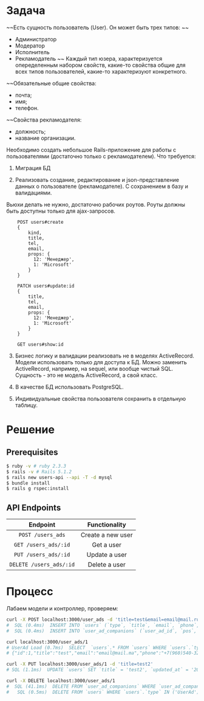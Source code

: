 # Задача

~~Есть сущность пользователь (User). Он может быть трех типов:
~~
- Администратор
- Модератор
- Исполнитель
- Рекламодатель
~~
Каждый тип юзера, характеризуется опеределенным набором 
свойств, какие-то свойства общие для всех типов 
пользователей, какие-то характеризуют конкретного. 

~~Обязательные общие свойства:
- почта;
- имя;
- телефон.

~~Свойства рекламодателя:
- должность;
- название организации.

Необходимо создать небольшое Rails-приложение для работы 
с пользователями (достаточно только с рекламодателем). Что требуется:

1) Миграция БД

2) Реализовать создание, редактирование и 
json-представление данных о пользователе (рекламодателе). 
С сохранением в базу и валидациями.
 
Вьюхи делать не нужно, достаточно рабочих роутов. 
Роуты должны быть доступны только для ajax-запросов. 

```
    POST users#create
    {
        kind,
        title,
        tel,
        email,
        props: {
          12: 'Менеджер',
          1: 'Microsoft'
        }
    }
    
    PATCH users#update:id
    {
        title,
        tel,
        email,
        props: {
          12: 'Менеджер',
          1: 'Microsoft'
        }
    }
    
    GET users#show:id
```


3) Бизнес логику и валидации реализовать не в моделях 
ActiveRecord. Модели использовать только для доступа 
к БД. Можно заменить ActiveRecord, например, на 
sequel, или вообще чистый SQL. Сущность - это не модель 
ActiveRecord, а свой класс.

4) В качестве БД использовать PostgreSQL.

5) Индивидуальные свойства пользователя 
сохранить в отдельную таблицу.

# Решение

## Prerequisites

```bash
$ ruby -v # ruby 2.3.3
$ rails -v # Rails 5.1.2
$ rails new users-api --api -T -d mysql
$ bundle install
$ rails g rspec:install
```

## API Endpoints

| Endpoint	                    | Functionality                |
| :-------------------------:   | :---------------------------:|
| `POST /users_ads`	            |  Create a new user           |
| `GET /users_ads/:id`	        |  Get a user                  |
| `PUT /users_ads/:id`	        |  Update a user               |
| `DELETE /users_ads/:id`	    |  Delete a user               |

# Процесс

Лабаем модели и контроллер, проверяем:

```bash
curl -X POST localhost:3000/user_ads -d 'title=test&email=email@mail.ru&phone=8123551515&org=microsoft&pos=manager'
#  SQL (0.4ms)  INSERT INTO `users` (`type`, `title`, `email`, `phone`, `created_at`, `updated_at`) VALUES ('UserAd', 'test', 'email@mail.ru', '8123551515', '2017-08-01 00:04:01', '2017-08-01 00:04:01')
#  SQL (0.4ms)  INSERT INTO `user_ad_companions` (`user_ad_id`, `pos`, `org`, `created_at`, `updated_at`) VALUES (2, 'manager', 'microsoft', '2017-08-01 00:04:01', '2017-08-01 00:04:01')

curl localhost:3000/user_ads/1
# UserAd Load (0.7ms)  SELECT  `users`.* FROM `users` WHERE `users`.`type` IN ('UserAd') AND `users`.`id` = 1 LIMIT 1
# {"id":1,"title":"test","email":"email@mail.ma","phone":"+7(960)540-32-23","created_at":"2017-07-31T23:07:17.000Z","updated_at":"2017-07-31T23:07:17.000Z"}

curl -X PUT localhost:3000/user_ads/1 -d 'title=test2'
# SQL (1.1ms)  UPDATE `users` SET `title` = 'test2', `updated_at` = '2017-08-01 00:09:12' WHERE `users`.`id` = 1

curl -X DELETE localhost:3000/user_ads/1
#  SQL (41.1ms)  DELETE FROM `user_ad_companions` WHERE `user_ad_companions`.`id` = 1
#   SQL (0.5ms)  DELETE FROM `users` WHERE `users`.`type` IN ('UserAd') AND `users`.`id` = 1

```